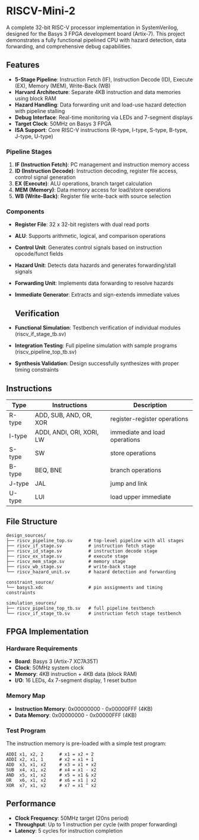 # RISCV-Mini-2

A complete 32-bit RISC-V processor implementation in SystemVerilog, designed for the Basys 3 FPGA development board (Artix-7). This project demonstrates a fully functional pipelined CPU with hazard detection, data forwarding, and comprehensive debug capabilities.

## Features

- **5-Stage Pipeline**: Instruction Fetch (IF), Instruction Decode (ID), Execute (EX), Memory (MEM), Write-Back (WB)
- **Harvard Architecture**: Separate 4KB instruction and data memories using block RAM
- **Hazard Handling**: Data forwarding unit and load-use hazard detection with pipeline stalling
- **Debug Interface**: Real-time monitoring via LEDs and 7-segment displays
- **Target Clock**: 50MHz on Basys 3 FPGA
- **ISA Support**: Core RISC-V instructions (R-type, I-type, S-type, B-type, J-type, U-type)


### Pipeline Stages
1. **IF (Instruction Fetch)**: PC management and instruction memory access
2. **ID (Instruction Decode)**: Instruction decoding, register file access, control signal generation
3. **EX (Execute)**: ALU operations, branch target calculation
4. **MEM (Memory)**: Data memory access for load/store operations
5. **WB (Write-Back)**: Register file write-back with source selection

### Components
- **Register File**: 32 x 32-bit registers with dual read ports
- **ALU**: Supports arithmetic, logical, and comparison operations
- **Control Unit**: Generates control signals based on instruction opcode/funct fields
- **Hazard Unit**: Detects data hazards and generates forwarding/stall signals
- **Forwarding Unit**: Implements data forwarding to resolve hazards
- **Immediate Generator**: Extracts and sign-extends immediate values

  ## Verification

- **Functional Simulation**: Testbench verification of individual modules (riscv_if_stage_tb.sv)
- **Integration Testing**: Full pipeline simulation with sample programs (riscv_pipeline_top_tb.sv)
- **Synthesis Validation**: Design successfully synthesizes with proper timing constraints

## Instructions

| Type | Instructions | Description |
|------|-------------|-------------|
| R-type | ADD, SUB, AND, OR, XOR | register-register operations |
| I-type | ADDI, ANDI, ORI, XORI, LW | immediate and load operations |
| S-type | SW | store operations |
| B-type | BEQ, BNE | branch operations |
| J-type | JAL | jump and link |
| U-type | LUI | load upper immediate |

## File Structure

```
design_sources/
├── riscv_pipeline_top.sv      # top-level pipeline with all stages
├── riscv_if_stage.sv          # instruction fetch stage
├── riscv_id_stage.sv          # instruction decode stage  
├── riscv_ex_stage.sv          # execute stage
├── riscv_mem_stage.sv         # memory stage
├── riscv_wb_stage.sv          # write-back stage
└── riscv_hazard_unit.sv       # hazard detection and forwarding

constraint_source/
└── basys3.xdc                 # pin assignments and timing constraints

simulation_sources/
├── riscv_pipeline_top_tb.sv   # full pipeline testbench
└── riscv_if_stage_tb.sv       # instruction fetch stage testbench
```

## FPGA Implementation

### Hardware Requirements
- **Board**: Basys 3 (Artix-7 XC7A35T)
- **Clock**: 50MHz system clock
- **Memory**: 4KB instruction + 4KB data (block RAM)
- **I/O**: 16 LEDs, 4x 7-segment display, 1 reset button

### Memory Map
- **Instruction Memory**: 0x00000000 - 0x00000FFF (4KB)
- **Data Memory**: 0x00000000 - 0x00000FFF (4KB)


### Test Program
The instruction memory is pre-loaded with a simple test program:
```assembly
ADDI x1, x2, 2      # x1 = x2 + 2
ADDI x2, x1, 1      # x2 = x1 + 1  
ADD  x3, x1, x2     # x3 = x1 + x2
SUB  x4, x1, x2     # x4 = x1 - x2
AND  x5, x1, x2     # x5 = x1 & x2
OR   x6, x1, x2     # x6 = x1 | x2
XOR  x7, x1, x2     # x7 = x1 ^ x2
```

## Performance

- **Clock Frequency**: 50MHz target (20ns period)
- **Throughput**: Up to 1 instruction per cycle (with proper forwarding)
- **Latency**: 5 cycles for instruction completion
